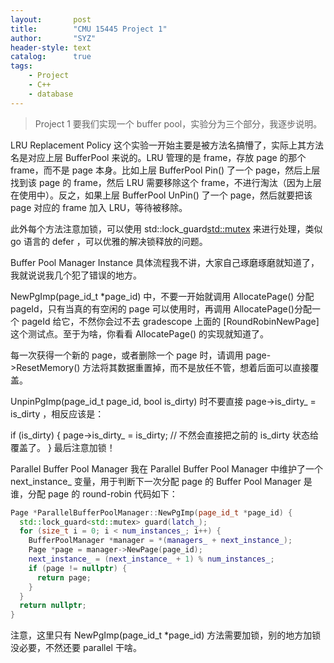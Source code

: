 ```yaml
---
layout:       post
title:        "CMU 15445 Project 1"
author:       "SYZ"
header-style: text
catalog:      true
tags:
    - Project
    - C++
    - database
---
```


>  Project 1 要我们实现一个 buffer pool，实验分为三个部分，我逐步说明。

LRU Replacement Policy
这个实验一开始主要是被方法名搞懵了，实际上其方法名是对应上层 BufferPool 来说的。LRU 管理的是 frame，存放 page 的那个 frame，而不是 page 本身。比如上层 BufferPool Pin() 了一个 page，然后上层找到该 page 的 frame，然后 LRU 需要移除这个 frame，不进行淘汰（因为上层在使用中）。反之，如果上层 BufferPool UnPin() 了一个 page，然后就要把该 page 对应的 frame 加入 LRU，等待被移除。

此外每个方法注意加锁，可以使用 std::lock_guard<std::mutex> 来进行处理，类似 go 语言的 defer ，可以优雅的解决锁释放的问题。

Buffer Pool Manager Instance
具体流程我不讲，大家自己琢磨琢磨就知道了，我就说说我几个犯了错误的地方。

NewPgImp(page_id_t *page_id) 中，不要一开始就调用 AllocatePage() 分配 pageId，只有当真的有空闲的 page 可以使用时，再调用 AllocatePage()分配一个 pageId 给它，不然你会过不去 gradescope 上面的 [RoundRobinNewPage] 这个测试点。至于为啥，你看看 AllocatePage() 的实现就知道了。

每一次获得一个新的 page，或者删除一个 page 时，请调用 page->ResetMemory() 方法将其数据重置掉，而不是放任不管，想着后面可以直接覆盖。

UnpinPgImp(page_id_t page_id, bool is_dirty) 时不要直接 page->is_dirty_ = is_dirty ，相反应该是：

if (is_dirty) {
  page->is_dirty_ = is_dirty; // 不然会直接把之前的 is_dirty 状态给覆盖了。
}
最后注意加锁！

Parallel Buffer Pool Manager
我在 Parallel Buffer Pool Manager 中维护了一个 next_instance_ 变量，用于判断下一次分配 page 的 Buffer Pool Manager 是谁，分配 page 的 round-robin 代码如下：

```C++
Page *ParallelBufferPoolManager::NewPgImp(page_id_t *page_id) {
  std::lock_guard<std::mutex> guard(latch_);
  for (size_t i = 0; i < num_instances_; i++) {
    BufferPoolManager *manager = *(managers_ + next_instance_);
    Page *page = manager->NewPage(page_id);
    next_instance_ = (next_instance_ + 1) % num_instances_;
    if (page != nullptr) {
      return page;
    }
  }
  return nullptr;
}
```

注意，这里只有 NewPgImp(page_id_t *page_id) 方法需要加锁，别的地方加锁没必要，不然还要 parallel 干啥。

